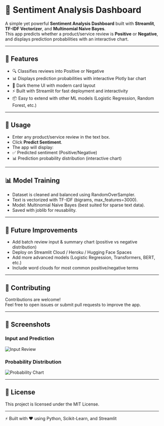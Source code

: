 # 📝 Sentiment Analysis Dashboard

A simple yet powerful **Sentiment Analysis Dashboard** built with **Streamlit**, **TF-IDF Vectorizer**, and **Multinomial Naive Bayes**.  
This app predicts whether a product/service review is **Positive** or **Negative**, and displays prediction probabilities with an interactive chart.  

---

## 🚀 Features

- 🔍 Classifies reviews into Positive or Negative  
- 📊 Displays prediction probabilities with interactive Plotly bar chart  
- 🎨 Dark theme UI with modern card layout  
- ⚡ Built with Streamlit for fast deployment and interactivity  
- 📦 Easy to extend with other ML models (Logistic Regression, Random Forest, etc.)  

---

## 🧪 Usage

- Enter any product/service review in the text box.  
- Click **Predict Sentiment**.  
- The app will display:  
- ✅ Predicted sentiment (Positive/Negative)  
- 📊 Prediction probability distribution (interactive chart)  

---

## 📊 Model Training

- Dataset is cleaned and balanced using RandomOverSampler.  
- Text is vectorized with TF-IDF (bigrams, max_features=3000).  
- Model: Multinomial Naive Bayes (best suited for sparse text data).  
- Saved with joblib for reusability.  

---

## 🌟 Future Improvements

- Add batch review input & summary chart (positive vs negative distribution)  
- Deploy on Streamlit Cloud / Heroku / Hugging Face Spaces  
- Add more advanced models (Logistic Regression, Transformers, BERT, etc.)  
- Include word clouds for most common positive/negative terms  

---

## 🤝 Contributing

Contributions are welcome!  
Feel free to open issues or submit pull requests to improve the app.  

---

## 📸 Screenshots

### Input and Prediction
![Input Review](<img width="1919" height="870" alt="image" src="https://github.com/user-attachments/assets/e489c7ef-5f84-46d9-a799-df2dabe7da0c" />
)

### Probability Distribution
![Probability Chart](<img width="1919" height="868" alt="image" src="https://github.com/user-attachments/assets/d4b307c5-60eb-4b4f-8fff-8d78b2885fbd" />
)

---

## 📜 License

This project is licensed under the MIT License.  

---

⚡ Built with ❤️ using Python, Scikit-Learn, and Streamlit


